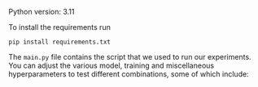 Python version: 3.11

To install the requirements run 

`pip install requirements.txt`

The `main.py` file contains the script that we used to run our experiments. You can adjust the various model, training and miscellaneous hyperparameters to test different combinations, some of which include:





